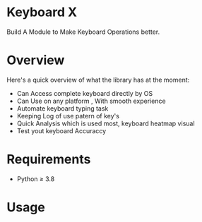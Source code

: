 # Keyboard X

Build A Module to Make Keyboard Operations better.

# Overview

Here's a quick overview of what the library has at the moment:

- Can Access complete keyboard directly by OS
- Can Use on any platform , With smooth experience
- Automate keyboard typing task
- Keeping Log of use patern of key's
- Quick Analysis which is used most, keyboard heatmap visual
- Test yout keyboard Accuraccy

# Requirements

- Python ≥ 3.8

# Usage

